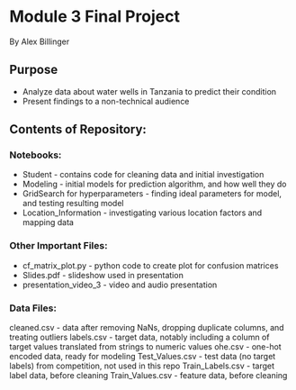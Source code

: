 # Module 3 Final Project
By Alex Billinger

## Purpose
* Analyze data about water wells in Tanzania to predict their condition
* Present findings to a non-technical audience

## Contents of Repository:
### Notebooks:
* Student - contains code for cleaning data and initial investigation
* Modeling - initial models for prediction algorithm, and how well they do
* GridSearch for hyperparameters - finding ideal parameters for model, and testing resulting model
* Location_Information - investigating various location factors and mapping data

### Other Important Files:
* cf_matrix_plot.py - python code to create plot for confusion matrices
* Slides.pdf - slideshow used in presentation
* presentation_video_3 - video and audio presentation

### Data Files:
cleaned.csv - data after removing NaNs, dropping duplicate columns, and treating outliers
labels.csv - target data, notably including a column of target values translated from strings to numeric values
ohe.csv - one-hot encoded data, ready for modeling
Test_Values.csv - test data (no target labels) from competition, not used in this repo
Train_Labels.csv - target label data, before cleaning
Train_Values.csv - feature data, before cleaning